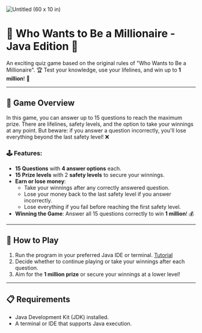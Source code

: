 ![Untitled (60 x 10 in)](https://github.com/user-attachments/assets/7a48b72b-27fd-464d-bf2e-0730680da86e)

# 🎉 Who Wants to Be a Millionaire - Java Edition 🎉

An exciting quiz game based on the original rules of "Who Wants to Be a Millionaire". 🏆 Test your knowledge, use your lifelines, and win up to **1 million**! 💸

---

## 📜 Game Overview
In this game, you can answer up to 15 questions to reach the maximum prize. There are lifelines, safety levels, and the option to take your winnings at any point. But beware: if you answer a question incorrectly, you'll lose everything beyond the last safety level! ❌

### 🕹️ Features:
- **15 Questions** with **4 answer options** each.
- **15 Prize levels** with 2 **safety levels** to secure your winnings.
- **Earn or lose money**:
  - Take your winnings after any correctly answered question.
  - Lose your money back to the last safety level if you answer incorrectly.
  - Lose everything if you fail before reaching the first safety level.
- **Winning the Game**: Answer all 15 questions correctly to win **1 million**! 💰

---

## 🚀 How to Play
1. Run the program in your preferred Java IDE or terminal. [Tutorial](https://github.com/MarcBlattmann/Who-Wants-to-Be-a-Millionaire/wiki/Setup)    
2. Decide whether to continue playing or take your winnings after each question.  
3. Aim for the **1 million prize** or secure your winnings at a lower level!  

---

## 📋 Requirements
- Java Development Kit (JDK) installed.
- A terminal or IDE that supports Java execution.
